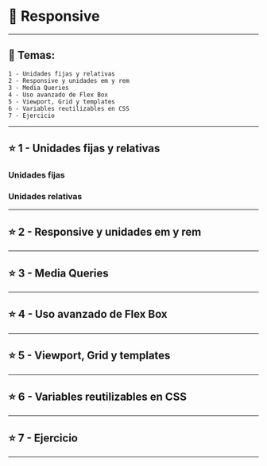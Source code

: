 # :star2: Responsive

---

## :book: Temas:

```
1 - Unidades fijas y relativas
2 - Responsive y unidades em y rem
3 - Media Queries
4 - Uso avanzado de Flex Box
5 - Viewport, Grid y templates
6 - Variables reutilizables en CSS
7 - Ejercicio
```

---

## :star: 1 - Unidades fijas y relativas

### Unidades fijas 

### Unidades relativas

---

## :star: 2 - Responsive y unidades em y rem

---

## :star: 3 - Media Queries

---

## :star: 4 - Uso avanzado de Flex Box

---

## :star: 5 - Viewport, Grid y templates

---

## :star: 6 - Variables reutilizables en CSS

---

## :star: 7 - Ejercicio

---
